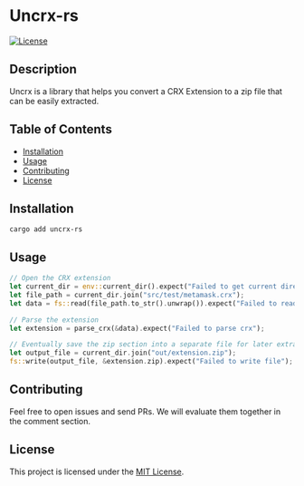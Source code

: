 # Uncrx-rs

[![License](https://img.shields.io/badge/license-MIT-blue.svg)](LICENSE)

## Description

Uncrx is a library that helps you convert a CRX Extension to a zip file that can be easily 
extracted.

## Table of Contents

- [Installation](#installation)
- [Usage](#usage)
- [Contributing](#contributing)
- [License](#license)

## Installation

```
cargo add uncrx-rs
```

## Usage

```rust
// Open the CRX extension
let current_dir = env::current_dir().expect("Failed to get current directory");
let file_path = current_dir.join("src/test/metamask.crx");
let data = fs::read(file_path.to_str().unwrap()).expect("Failed to read file");

// Parse the extension
let extension = parse_crx(&data).expect("Failed to parse crx");

// Eventually save the zip section into a separate file for later extraction
let output_file = current_dir.join("out/extension.zip");
fs::write(output_file, &extension.zip).expect("Failed to write file");
```

## Contributing

Feel free to open issues and send PRs. We will evaluate them together in the comment section.

## License

This project is licensed under the [MIT License](LICENSE).
